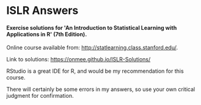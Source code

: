 # ISLR Answers

#### Exercise solutions for 'An Introduction to Statistical Learning with Applications in R' (7th Edition).

Online course available from: http://statlearning.class.stanford.edu/.

Link to solutions: https://onmee.github.io/ISLR-Solutions/

RStudio is a great IDE for R, and would be my recommendation for this course.

There will certainly be some errors in my answers, so use your own critical judgment for confirmation.


